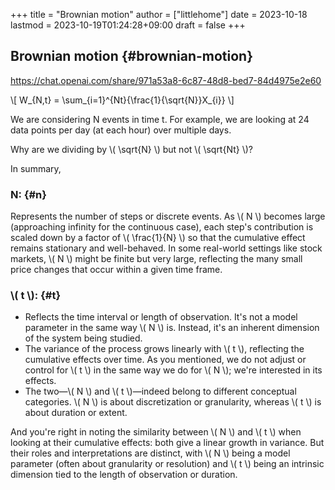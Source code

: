 +++
title = "Brownian motion"
author = ["littlehome"]
date = 2023-10-18
lastmod = 2023-10-19T01:24:28+09:00
draft = false
+++

## Brownian motion {#brownian-motion}

<https://chat.openai.com/share/971a53a8-6c87-48d8-bed7-84d4975e2e60>

\\[
W\_{N,t} = \sum\_{i=1}^{Nt}{\frac{1}{\sqrt{N}}X\_{i}}
\\]

We are considering N events in time t.
For example, we are looking at 24 data points per day (at each hour) over multiple days.

Why are we dividing by \\( \sqrt{N} \\) but not \\( \sqrt{Nt} \\)?

In summary,


### N: {#n}

Represents the number of steps or discrete events. As \\( N \\) becomes large (approaching infinity for the continuous case), each step's contribution is scaled down by a factor of \\( \frac{1}{N} \\) so that the cumulative effect remains stationary and well-behaved. In some real-world settings like stock markets, \\( N \\) might be finite but very large, reflecting the many small price changes that occur within a given time frame.


### \\( t \\): {#t}

-   Reflects the time interval or length of observation. It's not a model parameter in the same way \\( N \\) is. Instead, it's an inherent dimension of the system being studied.
-   The variance of the process grows linearly with \\( t \\), reflecting the cumulative effects over time. As you mentioned, we do not adjust or control for \\( t \\) in the same way we do for \\( N \\); we're interested in its effects.
-   The two—\\( N \\) and \\( t \\)—indeed belong to different conceptual categories. \\( N \\) is about discretization or granularity, whereas \\( t \\) is about duration or extent.

And you're right in noting the similarity between \\( N \\) and \\( t \\) when looking at their cumulative effects: both give a linear growth in variance. But their roles and interpretations are distinct, with \\( N \\) being a model parameter (often about granularity or resolution) and \\( t \\) being an intrinsic dimension tied to the length of observation or duration.

